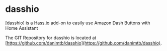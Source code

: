 # dasshio

[dasshio] is a [Hass.io](https://www.home-assistant.io/hassio/) add-on to easily use Amazon Dash Buttons with Home Assistant

The GIT Repository for dasshio is located at [https://github.com/danimtb/dasshio](https://github.com/danimtb/dasshio).
